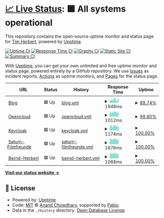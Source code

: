 # [📈 Live Status](https://demo.upptime.js.org): <!--live status--> **🟩 All systems operational**

This repository contains the open-source uptime monitor and status page for [Tim Herbert](https://demo.upptime.js.org), powered by [Upptime](https://github.com/upptime/upptime).

[![Uptime CI](https://github.com/Tim-herbie/uptime/workflows/Uptime%20CI/badge.svg)](https://github.com/Tim-herbie/uptime/actions?query=workflow%3A%22Uptime+CI%22)
[![Response Time CI](https://github.com/Tim-herbie/uptime/workflows/Response%20Time%20CI/badge.svg)](https://github.com/Tim-herbie/uptime/actions?query=workflow%3A%22Response+Time+CI%22)
[![Graphs CI](https://github.com/Tim-herbie/uptime/workflows/Graphs%20CI/badge.svg)](https://github.com/Tim-herbie/uptime/actions?query=workflow%3A%22Graphs+CI%22)
[![Static Site CI](https://github.com/Tim-herbie/uptime/workflows/Static%20Site%20CI/badge.svg)](https://github.com/Tim-herbie/uptime/actions?query=workflow%3A%22Static+Site+CI%22)
[![Summary CI](https://github.com/Tim-herbie/uptime/workflows/Summary%20CI/badge.svg)](https://github.com/Tim-herbie/uptime/actions?query=workflow%3A%22Summary+CI%22)

With [Upptime](https://upptime.js.org), you can get your own unlimited and free uptime monitor and status page, powered entirely by a GitHub repository. We use [Issues](https://github.com/Tim-herbie/uptime/issues) as incident reports, [Actions](https://github.com/Tim-herbie/uptime/actions) as uptime monitors, and [Pages](https://demo.upptime.js.org) for the status page.

<!--start: status pages-->
<!-- This summary is generated by Upptime (https://github.com/upptime/upptime) -->
<!-- Do not edit this manually, your changes will be overwritten -->
<!-- prettier-ignore -->
| URL | Status | History | Response Time | Uptime |
| --- | ------ | ------- | ------------- | ------ |
| <img alt="" src="https://icons.duckduckgo.com/ip3/blog.timherbert.de.ico" height="13"> [Blog](https://blog.timherbert.de) | 🟩 Up | [blog.yml](https://github.com/Tim-herbie/uptime/commits/HEAD/history/blog.yml) | <details><summary><img alt="Response time graph" src="./graphs/blog/response-time-week.png" height="20"> 1948ms</summary><br><a href="https://demo.upptime.js.org/history/blog"><img alt="Response time 1631" src="https://img.shields.io/endpoint?url=https%3A%2F%2Fraw.githubusercontent.com%2FTim-herbie%2Fuptime%2FHEAD%2Fapi%2Fblog%2Fresponse-time.json"></a><br><a href="https://demo.upptime.js.org/history/blog"><img alt="24-hour response time 1800" src="https://img.shields.io/endpoint?url=https%3A%2F%2Fraw.githubusercontent.com%2FTim-herbie%2Fuptime%2FHEAD%2Fapi%2Fblog%2Fresponse-time-day.json"></a><br><a href="https://demo.upptime.js.org/history/blog"><img alt="7-day response time 1948" src="https://img.shields.io/endpoint?url=https%3A%2F%2Fraw.githubusercontent.com%2FTim-herbie%2Fuptime%2FHEAD%2Fapi%2Fblog%2Fresponse-time-week.json"></a><br><a href="https://demo.upptime.js.org/history/blog"><img alt="30-day response time 1631" src="https://img.shields.io/endpoint?url=https%3A%2F%2Fraw.githubusercontent.com%2FTim-herbie%2Fuptime%2FHEAD%2Fapi%2Fblog%2Fresponse-time-month.json"></a><br><a href="https://demo.upptime.js.org/history/blog"><img alt="1-year response time 1631" src="https://img.shields.io/endpoint?url=https%3A%2F%2Fraw.githubusercontent.com%2FTim-herbie%2Fuptime%2FHEAD%2Fapi%2Fblog%2Fresponse-time-year.json"></a></details> | <details><summary><a href="https://demo.upptime.js.org/history/blog">89.74%</a></summary><a href="https://demo.upptime.js.org/history/blog"><img alt="All-time uptime 97.40%" src="https://img.shields.io/endpoint?url=https%3A%2F%2Fraw.githubusercontent.com%2FTim-herbie%2Fuptime%2FHEAD%2Fapi%2Fblog%2Fuptime.json"></a><br><a href="https://demo.upptime.js.org/history/blog"><img alt="24-hour uptime 98.34%" src="https://img.shields.io/endpoint?url=https%3A%2F%2Fraw.githubusercontent.com%2FTim-herbie%2Fuptime%2FHEAD%2Fapi%2Fblog%2Fuptime-day.json"></a><br><a href="https://demo.upptime.js.org/history/blog"><img alt="7-day uptime 89.74%" src="https://img.shields.io/endpoint?url=https%3A%2F%2Fraw.githubusercontent.com%2FTim-herbie%2Fuptime%2FHEAD%2Fapi%2Fblog%2Fuptime-week.json"></a><br><a href="https://demo.upptime.js.org/history/blog"><img alt="30-day uptime 97.40%" src="https://img.shields.io/endpoint?url=https%3A%2F%2Fraw.githubusercontent.com%2FTim-herbie%2Fuptime%2FHEAD%2Fapi%2Fblog%2Fuptime-month.json"></a><br><a href="https://demo.upptime.js.org/history/blog"><img alt="1-year uptime 97.40%" src="https://img.shields.io/endpoint?url=https%3A%2F%2Fraw.githubusercontent.com%2FTim-herbie%2Fuptime%2FHEAD%2Fapi%2Fblog%2Fuptime-year.json"></a></details>
| <img alt="" src="https://icons.duckduckgo.com/ip3/opencloud.timherbert.de.ico" height="13"> [Opencloud](https://opencloud.timherbert.de) | 🟩 Up | [opencloud.yml](https://github.com/Tim-herbie/uptime/commits/HEAD/history/opencloud.yml) | <details><summary><img alt="Response time graph" src="./graphs/opencloud/response-time-week.png" height="20"> 1012ms</summary><br><a href="https://demo.upptime.js.org/history/opencloud"><img alt="Response time 950" src="https://img.shields.io/endpoint?url=https%3A%2F%2Fraw.githubusercontent.com%2FTim-herbie%2Fuptime%2FHEAD%2Fapi%2Fopencloud%2Fresponse-time.json"></a><br><a href="https://demo.upptime.js.org/history/opencloud"><img alt="24-hour response time 1021" src="https://img.shields.io/endpoint?url=https%3A%2F%2Fraw.githubusercontent.com%2FTim-herbie%2Fuptime%2FHEAD%2Fapi%2Fopencloud%2Fresponse-time-day.json"></a><br><a href="https://demo.upptime.js.org/history/opencloud"><img alt="7-day response time 1012" src="https://img.shields.io/endpoint?url=https%3A%2F%2Fraw.githubusercontent.com%2FTim-herbie%2Fuptime%2FHEAD%2Fapi%2Fopencloud%2Fresponse-time-week.json"></a><br><a href="https://demo.upptime.js.org/history/opencloud"><img alt="30-day response time 1005" src="https://img.shields.io/endpoint?url=https%3A%2F%2Fraw.githubusercontent.com%2FTim-herbie%2Fuptime%2FHEAD%2Fapi%2Fopencloud%2Fresponse-time-month.json"></a><br><a href="https://demo.upptime.js.org/history/opencloud"><img alt="1-year response time 950" src="https://img.shields.io/endpoint?url=https%3A%2F%2Fraw.githubusercontent.com%2FTim-herbie%2Fuptime%2FHEAD%2Fapi%2Fopencloud%2Fresponse-time-year.json"></a></details> | <details><summary><a href="https://demo.upptime.js.org/history/opencloud">99.80%</a></summary><a href="https://demo.upptime.js.org/history/opencloud"><img alt="All-time uptime 93.62%" src="https://img.shields.io/endpoint?url=https%3A%2F%2Fraw.githubusercontent.com%2FTim-herbie%2Fuptime%2FHEAD%2Fapi%2Fopencloud%2Fuptime.json"></a><br><a href="https://demo.upptime.js.org/history/opencloud"><img alt="24-hour uptime 100.00%" src="https://img.shields.io/endpoint?url=https%3A%2F%2Fraw.githubusercontent.com%2FTim-herbie%2Fuptime%2FHEAD%2Fapi%2Fopencloud%2Fuptime-day.json"></a><br><a href="https://demo.upptime.js.org/history/opencloud"><img alt="7-day uptime 99.80%" src="https://img.shields.io/endpoint?url=https%3A%2F%2Fraw.githubusercontent.com%2FTim-herbie%2Fuptime%2FHEAD%2Fapi%2Fopencloud%2Fuptime-week.json"></a><br><a href="https://demo.upptime.js.org/history/opencloud"><img alt="30-day uptime 99.42%" src="https://img.shields.io/endpoint?url=https%3A%2F%2Fraw.githubusercontent.com%2FTim-herbie%2Fuptime%2FHEAD%2Fapi%2Fopencloud%2Fuptime-month.json"></a><br><a href="https://demo.upptime.js.org/history/opencloud"><img alt="1-year uptime 93.62%" src="https://img.shields.io/endpoint?url=https%3A%2F%2Fraw.githubusercontent.com%2FTim-herbie%2Fuptime%2FHEAD%2Fapi%2Fopencloud%2Fuptime-year.json"></a></details>
| <img alt="" src="https://icons.duckduckgo.com/ip3/keycloak.timherbert.de.ico" height="13"> [Keycloak](https://keycloak.timherbert.de) | 🟩 Up | [keycloak.yml](https://github.com/Tim-herbie/uptime/commits/HEAD/history/keycloak.yml) | <details><summary><img alt="Response time graph" src="./graphs/keycloak/response-time-week.png" height="20"> 1174ms</summary><br><a href="https://demo.upptime.js.org/history/keycloak"><img alt="Response time 1086" src="https://img.shields.io/endpoint?url=https%3A%2F%2Fraw.githubusercontent.com%2FTim-herbie%2Fuptime%2FHEAD%2Fapi%2Fkeycloak%2Fresponse-time.json"></a><br><a href="https://demo.upptime.js.org/history/keycloak"><img alt="24-hour response time 1300" src="https://img.shields.io/endpoint?url=https%3A%2F%2Fraw.githubusercontent.com%2FTim-herbie%2Fuptime%2FHEAD%2Fapi%2Fkeycloak%2Fresponse-time-day.json"></a><br><a href="https://demo.upptime.js.org/history/keycloak"><img alt="7-day response time 1174" src="https://img.shields.io/endpoint?url=https%3A%2F%2Fraw.githubusercontent.com%2FTim-herbie%2Fuptime%2FHEAD%2Fapi%2Fkeycloak%2Fresponse-time-week.json"></a><br><a href="https://demo.upptime.js.org/history/keycloak"><img alt="30-day response time 1118" src="https://img.shields.io/endpoint?url=https%3A%2F%2Fraw.githubusercontent.com%2FTim-herbie%2Fuptime%2FHEAD%2Fapi%2Fkeycloak%2Fresponse-time-month.json"></a><br><a href="https://demo.upptime.js.org/history/keycloak"><img alt="1-year response time 1086" src="https://img.shields.io/endpoint?url=https%3A%2F%2Fraw.githubusercontent.com%2FTim-herbie%2Fuptime%2FHEAD%2Fapi%2Fkeycloak%2Fresponse-time-year.json"></a></details> | <details><summary><a href="https://demo.upptime.js.org/history/keycloak">100.00%</a></summary><a href="https://demo.upptime.js.org/history/keycloak"><img alt="All-time uptime 98.29%" src="https://img.shields.io/endpoint?url=https%3A%2F%2Fraw.githubusercontent.com%2FTim-herbie%2Fuptime%2FHEAD%2Fapi%2Fkeycloak%2Fuptime.json"></a><br><a href="https://demo.upptime.js.org/history/keycloak"><img alt="24-hour uptime 100.00%" src="https://img.shields.io/endpoint?url=https%3A%2F%2Fraw.githubusercontent.com%2FTim-herbie%2Fuptime%2FHEAD%2Fapi%2Fkeycloak%2Fuptime-day.json"></a><br><a href="https://demo.upptime.js.org/history/keycloak"><img alt="7-day uptime 100.00%" src="https://img.shields.io/endpoint?url=https%3A%2F%2Fraw.githubusercontent.com%2FTim-herbie%2Fuptime%2FHEAD%2Fapi%2Fkeycloak%2Fuptime-week.json"></a><br><a href="https://demo.upptime.js.org/history/keycloak"><img alt="30-day uptime 99.36%" src="https://img.shields.io/endpoint?url=https%3A%2F%2Fraw.githubusercontent.com%2FTim-herbie%2Fuptime%2FHEAD%2Fapi%2Fkeycloak%2Fuptime-month.json"></a><br><a href="https://demo.upptime.js.org/history/keycloak"><img alt="1-year uptime 98.29%" src="https://img.shields.io/endpoint?url=https%3A%2F%2Fraw.githubusercontent.com%2FTim-herbie%2Fuptime%2FHEAD%2Fapi%2Fkeycloak%2Fuptime-year.json"></a></details>
| <img alt="" src="https://icons.duckduckgo.com/ip3/saturn-filmfreunde.de.ico" height="13"> [Saturn-Filmfreunde](https://saturn-filmfreunde.de) | 🟩 Up | [saturn-filmfreunde.yml](https://github.com/Tim-herbie/uptime/commits/HEAD/history/saturn-filmfreunde.yml) | <details><summary><img alt="Response time graph" src="./graphs/saturn-filmfreunde/response-time-week.png" height="20"> 1676ms</summary><br><a href="https://demo.upptime.js.org/history/saturn-filmfreunde"><img alt="Response time 1883" src="https://img.shields.io/endpoint?url=https%3A%2F%2Fraw.githubusercontent.com%2FTim-herbie%2Fuptime%2FHEAD%2Fapi%2Fsaturn-filmfreunde%2Fresponse-time.json"></a><br><a href="https://demo.upptime.js.org/history/saturn-filmfreunde"><img alt="24-hour response time 1974" src="https://img.shields.io/endpoint?url=https%3A%2F%2Fraw.githubusercontent.com%2FTim-herbie%2Fuptime%2FHEAD%2Fapi%2Fsaturn-filmfreunde%2Fresponse-time-day.json"></a><br><a href="https://demo.upptime.js.org/history/saturn-filmfreunde"><img alt="7-day response time 1676" src="https://img.shields.io/endpoint?url=https%3A%2F%2Fraw.githubusercontent.com%2FTim-herbie%2Fuptime%2FHEAD%2Fapi%2Fsaturn-filmfreunde%2Fresponse-time-week.json"></a><br><a href="https://demo.upptime.js.org/history/saturn-filmfreunde"><img alt="30-day response time 1785" src="https://img.shields.io/endpoint?url=https%3A%2F%2Fraw.githubusercontent.com%2FTim-herbie%2Fuptime%2FHEAD%2Fapi%2Fsaturn-filmfreunde%2Fresponse-time-month.json"></a><br><a href="https://demo.upptime.js.org/history/saturn-filmfreunde"><img alt="1-year response time 1883" src="https://img.shields.io/endpoint?url=https%3A%2F%2Fraw.githubusercontent.com%2FTim-herbie%2Fuptime%2FHEAD%2Fapi%2Fsaturn-filmfreunde%2Fresponse-time-year.json"></a></details> | <details><summary><a href="https://demo.upptime.js.org/history/saturn-filmfreunde">100.00%</a></summary><a href="https://demo.upptime.js.org/history/saturn-filmfreunde"><img alt="All-time uptime 94.29%" src="https://img.shields.io/endpoint?url=https%3A%2F%2Fraw.githubusercontent.com%2FTim-herbie%2Fuptime%2FHEAD%2Fapi%2Fsaturn-filmfreunde%2Fuptime.json"></a><br><a href="https://demo.upptime.js.org/history/saturn-filmfreunde"><img alt="24-hour uptime 100.00%" src="https://img.shields.io/endpoint?url=https%3A%2F%2Fraw.githubusercontent.com%2FTim-herbie%2Fuptime%2FHEAD%2Fapi%2Fsaturn-filmfreunde%2Fuptime-day.json"></a><br><a href="https://demo.upptime.js.org/history/saturn-filmfreunde"><img alt="7-day uptime 100.00%" src="https://img.shields.io/endpoint?url=https%3A%2F%2Fraw.githubusercontent.com%2FTim-herbie%2Fuptime%2FHEAD%2Fapi%2Fsaturn-filmfreunde%2Fuptime-week.json"></a><br><a href="https://demo.upptime.js.org/history/saturn-filmfreunde"><img alt="30-day uptime 99.45%" src="https://img.shields.io/endpoint?url=https%3A%2F%2Fraw.githubusercontent.com%2FTim-herbie%2Fuptime%2FHEAD%2Fapi%2Fsaturn-filmfreunde%2Fuptime-month.json"></a><br><a href="https://demo.upptime.js.org/history/saturn-filmfreunde"><img alt="1-year uptime 94.29%" src="https://img.shields.io/endpoint?url=https%3A%2F%2Fraw.githubusercontent.com%2FTim-herbie%2Fuptime%2FHEAD%2Fapi%2Fsaturn-filmfreunde%2Fuptime-year.json"></a></details>
| <img alt="" src="https://icons.duckduckgo.com/ip3/bernd-herbert.de.ico" height="13"> [Bernd-Herbert](https://bernd-herbert.de) | 🟩 Up | [bernd-herbert.yml](https://github.com/Tim-herbie/uptime/commits/HEAD/history/bernd-herbert.yml) | <details><summary><img alt="Response time graph" src="./graphs/bernd-herbert/response-time-week.png" height="20"> 1068ms</summary><br><a href="https://demo.upptime.js.org/history/bernd-herbert"><img alt="Response time 988" src="https://img.shields.io/endpoint?url=https%3A%2F%2Fraw.githubusercontent.com%2FTim-herbie%2Fuptime%2FHEAD%2Fapi%2Fbernd-herbert%2Fresponse-time.json"></a><br><a href="https://demo.upptime.js.org/history/bernd-herbert"><img alt="24-hour response time 839" src="https://img.shields.io/endpoint?url=https%3A%2F%2Fraw.githubusercontent.com%2FTim-herbie%2Fuptime%2FHEAD%2Fapi%2Fbernd-herbert%2Fresponse-time-day.json"></a><br><a href="https://demo.upptime.js.org/history/bernd-herbert"><img alt="7-day response time 1068" src="https://img.shields.io/endpoint?url=https%3A%2F%2Fraw.githubusercontent.com%2FTim-herbie%2Fuptime%2FHEAD%2Fapi%2Fbernd-herbert%2Fresponse-time-week.json"></a><br><a href="https://demo.upptime.js.org/history/bernd-herbert"><img alt="30-day response time 1001" src="https://img.shields.io/endpoint?url=https%3A%2F%2Fraw.githubusercontent.com%2FTim-herbie%2Fuptime%2FHEAD%2Fapi%2Fbernd-herbert%2Fresponse-time-month.json"></a><br><a href="https://demo.upptime.js.org/history/bernd-herbert"><img alt="1-year response time 988" src="https://img.shields.io/endpoint?url=https%3A%2F%2Fraw.githubusercontent.com%2FTim-herbie%2Fuptime%2FHEAD%2Fapi%2Fbernd-herbert%2Fresponse-time-year.json"></a></details> | <details><summary><a href="https://demo.upptime.js.org/history/bernd-herbert">100.00%</a></summary><a href="https://demo.upptime.js.org/history/bernd-herbert"><img alt="All-time uptime 98.34%" src="https://img.shields.io/endpoint?url=https%3A%2F%2Fraw.githubusercontent.com%2FTim-herbie%2Fuptime%2FHEAD%2Fapi%2Fbernd-herbert%2Fuptime.json"></a><br><a href="https://demo.upptime.js.org/history/bernd-herbert"><img alt="24-hour uptime 100.00%" src="https://img.shields.io/endpoint?url=https%3A%2F%2Fraw.githubusercontent.com%2FTim-herbie%2Fuptime%2FHEAD%2Fapi%2Fbernd-herbert%2Fuptime-day.json"></a><br><a href="https://demo.upptime.js.org/history/bernd-herbert"><img alt="7-day uptime 100.00%" src="https://img.shields.io/endpoint?url=https%3A%2F%2Fraw.githubusercontent.com%2FTim-herbie%2Fuptime%2FHEAD%2Fapi%2Fbernd-herbert%2Fuptime-week.json"></a><br><a href="https://demo.upptime.js.org/history/bernd-herbert"><img alt="30-day uptime 99.47%" src="https://img.shields.io/endpoint?url=https%3A%2F%2Fraw.githubusercontent.com%2FTim-herbie%2Fuptime%2FHEAD%2Fapi%2Fbernd-herbert%2Fuptime-month.json"></a><br><a href="https://demo.upptime.js.org/history/bernd-herbert"><img alt="1-year uptime 98.34%" src="https://img.shields.io/endpoint?url=https%3A%2F%2Fraw.githubusercontent.com%2FTim-herbie%2Fuptime%2FHEAD%2Fapi%2Fbernd-herbert%2Fuptime-year.json"></a></details>

<!--end: status pages-->

[**Visit our status website →**](https://demo.upptime.js.org)

## 📄 License

- Powered by: [Upptime](https://github.com/upptime/upptime)
- Code: [MIT](./LICENSE) © [Anand Chowdhary](https://anandchowdhary.com), supported by [Pabio](https://pabio.com)
- Data in the `./history` directory: [Open Database License](https://opendatacommons.org/licenses/odbl/1-0/)
